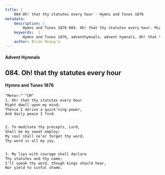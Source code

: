 ```yaml
---
title: |
    084 Oh! that thy statutes every hour - Hymns and Tunes 1876
metadata:
    description: |
        Hymns and Tunes 1876 084. Oh! that thy statutes every hour. Might dwell upon my mind; Thence I derive a quick’ning power, And daily peace I find. 
    keywords:  |
        Hymns and Tunes 1876, adventhymnals, advent hymnals, Oh! that thy statutes every hour, Might dwell upon my mind;, 
    author: Brian Onang'o
---
```


#### Advent Hymnals
## 084. Oh! that thy statutes every hour
####  Hymns and Tunes 1876

```txt
^Meter:^ ^CM^
1. Oh! that thy statutes every hour
Might dwell upon my mind;
Thence I derive a quick’ning power,
And daily peace I find.


2. To meditate thy precepts, Lord,
Shall be my sweet employ;
My soul shall ne’er forget thy word;
Thy word is all my joy.


3. My lips with courage shall declare
Thy statutes and thy name;
I’ll speak thy word, though kings should hear,
Nor yield to sinful shame.
```
